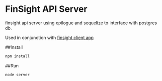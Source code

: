 # FinSight API Server

finsight api server using epilogue and sequelize to interface with postgres db.  

Used in conjunction with [finsight client app](https://github.com/rramteerath/finsight)

##Install
```sh
npm install
```

##Run
```sh
node server
```
